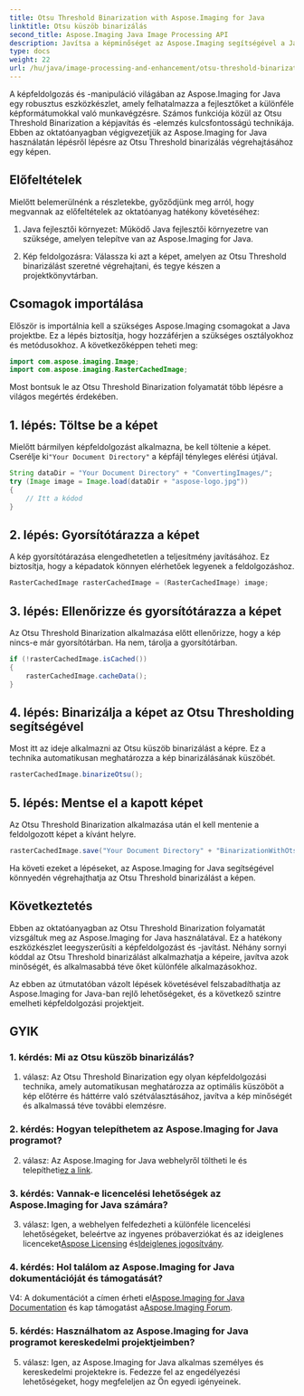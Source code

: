 ```yaml
---
title: Otsu Threshold Binarization with Aspose.Imaging for Java
linktitle: Otsu küszöb binarizálás
second_title: Aspose.Imaging Java Image Processing API
description: Javítsa a képminőséget az Aspose.Imaging segítségével a Java Otsu Threshold binarizálásához. Kövesse lépésről lépésre útmutatónkat a kiváló képfeldolgozás érdekében.
type: docs
weight: 22
url: /hu/java/image-processing-and-enhancement/otsu-threshold-binarization/
---
```

A képfeldolgozás és -manipuláció világában az Aspose.Imaging for Java egy robusztus eszközkészlet, amely felhatalmazza a fejlesztőket a különféle képformátumokkal való munkavégzésre. Számos funkciója közül az Otsu Threshold Binarization a képjavítás és -elemzés kulcsfontosságú technikája. Ebben az oktatóanyagban végigvezetjük az Aspose.Imaging for Java használatán lépésről lépésre az Otsu Threshold binarizálás végrehajtásához egy képen.

## Előfeltételek

Mielőtt belemerülnénk a részletekbe, győződjünk meg arról, hogy megvannak az előfeltételek az oktatóanyag hatékony követéséhez:

1. Java fejlesztői környezet: Működő Java fejlesztői környezetre van szüksége, amelyen telepítve van az Aspose.Imaging for Java.

2. Kép feldolgozásra: Válassza ki azt a képet, amelyen az Otsu Threshold binarizálást szeretné végrehajtani, és tegye készen a projektkönyvtárban.

## Csomagok importálása

Először is importálnia kell a szükséges Aspose.Imaging csomagokat a Java projektbe. Ez a lépés biztosítja, hogy hozzáférjen a szükséges osztályokhoz és metódusokhoz. A következőképpen teheti meg:

```java
import com.aspose.imaging.Image;
import com.aspose.imaging.RasterCachedImage;
```

Most bontsuk le az Otsu Threshold Binarization folyamatát több lépésre a világos megértés érdekében.

## 1. lépés: Töltse be a képet


 Mielőtt bármilyen képfeldolgozást alkalmazna, be kell töltenie a képet. Cserélje ki`"Your Document Directory"` a képfájl tényleges elérési útjával. 

```java
String dataDir = "Your Document Directory" + "ConvertingImages/";
try (Image image = Image.load(dataDir + "aspose-logo.jpg"))
{
    // Itt a kódod
}
```

## 2. lépés: Gyorsítótárazza a képet

A kép gyorsítótárazása elengedhetetlen a teljesítmény javításához. Ez biztosítja, hogy a képadatok könnyen elérhetőek legyenek a feldolgozáshoz.

```java
RasterCachedImage rasterCachedImage = (RasterCachedImage) image;
```

## 3. lépés: Ellenőrizze és gyorsítótárazza a képet

Az Otsu Threshold Binarization alkalmazása előtt ellenőrizze, hogy a kép nincs-e már gyorsítótárban. Ha nem, tárolja a gyorsítótárban.

```java
if (!rasterCachedImage.isCached())
{
    rasterCachedImage.cacheData();
}
```

## 4. lépés: Binarizálja a képet az Otsu Thresholding segítségével

Most itt az ideje alkalmazni az Otsu küszöb binarizálást a képre. Ez a technika automatikusan meghatározza a kép binarizálásának küszöbét.

```java
rasterCachedImage.binarizeOtsu();
```

## 5. lépés: Mentse el a kapott képet

Az Otsu Threshold Binarization alkalmazása után el kell mentenie a feldolgozott képet a kívánt helyre.

```java
rasterCachedImage.save("Your Document Directory" + "BinarizationWithOtsuThreshold_out.jpg");
```

Ha követi ezeket a lépéseket, az Aspose.Imaging for Java segítségével könnyedén végrehajthatja az Otsu Threshold binarizálást a képen.

## Következtetés

Ebben az oktatóanyagban az Otsu Threshold Binarization folyamatát vizsgáltuk meg az Aspose.Imaging for Java használatával. Ez a hatékony eszközkészlet leegyszerűsíti a képfeldolgozást és -javítást. Néhány sornyi kóddal az Otsu Threshold binarizálást alkalmazhatja a képeire, javítva azok minőségét, és alkalmasabbá téve őket különféle alkalmazásokhoz.

Az ebben az útmutatóban vázolt lépések követésével felszabadíthatja az Aspose.Imaging for Java-ban rejlő lehetőségeket, és a következő szintre emelheti képfeldolgozási projektjeit.

## GYIK

### 1. kérdés: Mi az Otsu küszöb binarizálás?

1. válasz: Az Otsu Threshold Binarization egy olyan képfeldolgozási technika, amely automatikusan meghatározza az optimális küszöböt a kép előtérre és háttérre való szétválasztásához, javítva a kép minőségét és alkalmassá téve további elemzésre.

### 2. kérdés: Hogyan telepíthetem az Aspose.Imaging for Java programot?

 2. válasz: Az Aspose.Imaging for Java webhelyről töltheti le és telepítheti[ez a link](https://releases.aspose.com/imaging/java/).

### 3. kérdés: Vannak-e licencelési lehetőségek az Aspose.Imaging for Java számára?

 3. válasz: Igen, a webhelyen felfedezheti a különféle licencelési lehetőségeket, beleértve az ingyenes próbaverziókat és az ideiglenes licenceket[Aspose Licensing](https://purchase.aspose.com/buy) és[Ideiglenes jogosítvány](https://purchase.aspose.com/temporary-license/).

### 4. kérdés: Hol találom az Aspose.Imaging for Java dokumentációját és támogatását?

 V4: A dokumentációt a címen érheti el[Aspose.Imaging for Java Documentation](https://reference.aspose.com/imaging/java/) és kap támogatást a[Aspose.Imaging Forum](https://forum.aspose.com/).

### 5. kérdés: Használhatom az Aspose.Imaging for Java programot kereskedelmi projektjeimben?

5. válasz: Igen, az Aspose.Imaging for Java alkalmas személyes és kereskedelmi projektekre is. Fedezze fel az engedélyezési lehetőségeket, hogy megfeleljen az Ön egyedi igényeinek.